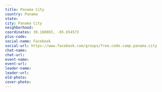```yaml
---
title: Panama City
country: Panama
state: 
city: Panama City
neighborhood: 
coordinates: 30.160083, -85.654573
plus-code:
social-name: Facebook
social-url: https://www.facebook.com/groups/free.code.camp.panama.city
chat-name:
chat-url:
event-name:
event-url:
leader-name:
leader-url:
old-photo: 
cover-photo:
---
```

